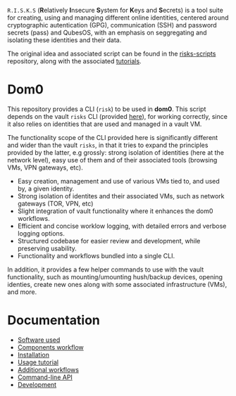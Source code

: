 
`R.I.S.K.S` (**R**elatively **I**nsecure **S**ystem for **K**eys and **S**ecrets) is a tool suite for creating, using and managing
different online identities, centered around cryptographic autentication (GPG), communication (SSH) and password
secrets (pass) and QubesOS, with an emphasis on seggregating and isolating these identities and their data.

The original idea and associated script can be found in the [risks-scripts](https://github.com/19hundreds/risks-scripts) repository, along with the associated [tutorials](https://19hundreds.github.io/risks-workflow).

# Dom0

This repository provides a CLI (`risk`) to be used in **dom0**. This script depends on the vault `risks` CLI 
(provided [here](https://github.com/wizardofhoms/risks)), for working correctly, since it also relies on identities that are used and managed in a vault VM.

The functionality scope of the CLI provided here is significantly different and wider than the vault `risks`, in that it
tries to expand the principles provided by the latter, e.g grossly: strong isolation of identities (here at the network level),
easy use of them and of their associated tools (browsing VMs, VPN gateways, etc).

- Easy creation, management and use of various VMs tied to, and used by, a given identity.
- Strong isolation of identites and their associated VMs, such as network gateways (TOR, VPN, etc)
- Slight integration of vault functionality where it enhances the dom0 workflows.
- Efficient and concise worklow logging, with detailed errors and verbose logging options.
- Structured codebase for easier review and development, while preserving usability.
- Functionality and workflows bundled into a single CLI.
 
In addition, it provides a few helper commands to use with the vault functionality, such as mounting/umounting 
hush/backup devices, opening identies, create new ones along with some associated infrastructure (VMs), and more.

# Documentation

* [Software used](https://github.com/wizardofhoms/risk/wiki/Software-Used)
* [Components workflow](./Components-Workflow)
* [Installation](https://github.com/wizardofhoms/risk/wiki/Installation)
* [Usage tutorial](https://github.com/wizardofhoms/risk/wiki/Usage-Tutorial)
* [Additional workflows](https://github.com/wizardofhoms/risk/wiki/Additional-Workflows)
* [Command-line API](https://github.com/wizardofhoms/risk/wiki/Command-Line-API)
* [Development](https://github.com/wizardofhoms/risk/wiki/Development)
